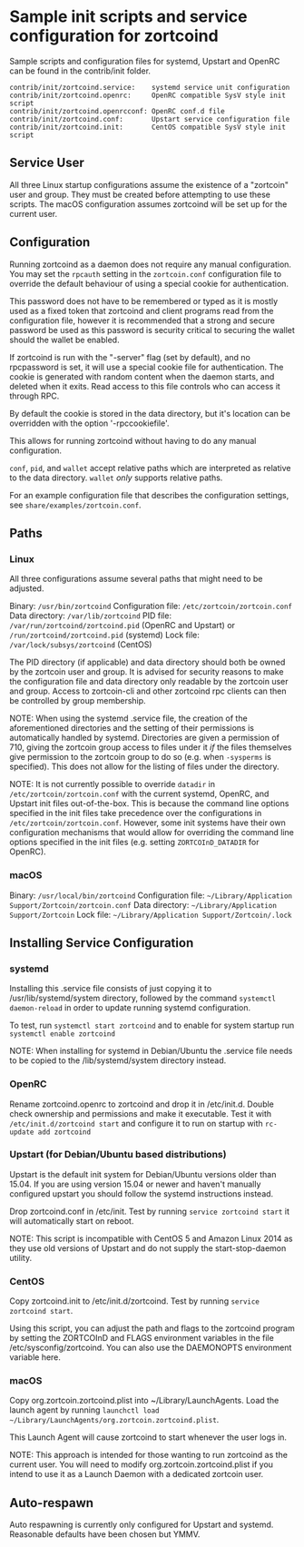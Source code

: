 Sample init scripts and service configuration for zortcoind
==========================================================

Sample scripts and configuration files for systemd, Upstart and OpenRC
can be found in the contrib/init folder.

    contrib/init/zortcoind.service:    systemd service unit configuration
    contrib/init/zortcoind.openrc:     OpenRC compatible SysV style init script
    contrib/init/zortcoind.openrcconf: OpenRC conf.d file
    contrib/init/zortcoind.conf:       Upstart service configuration file
    contrib/init/zortcoind.init:       CentOS compatible SysV style init script

Service User
---------------------------------

All three Linux startup configurations assume the existence of a "zortcoin" user
and group.  They must be created before attempting to use these scripts.
The macOS configuration assumes zortcoind will be set up for the current user.

Configuration
---------------------------------

Running zortcoind as a daemon does not require any manual configuration. You may
set the `rpcauth` setting in the `zortcoin.conf` configuration file to override
the default behaviour of using a special cookie for authentication.

This password does not have to be remembered or typed as it is mostly used
as a fixed token that zortcoind and client programs read from the configuration
file, however it is recommended that a strong and secure password be used
as this password is security critical to securing the wallet should the
wallet be enabled.

If zortcoind is run with the "-server" flag (set by default), and no rpcpassword is set,
it will use a special cookie file for authentication. The cookie is generated with random
content when the daemon starts, and deleted when it exits. Read access to this file
controls who can access it through RPC.

By default the cookie is stored in the data directory, but it's location can be overridden
with the option '-rpccookiefile'.

This allows for running zortcoind without having to do any manual configuration.

`conf`, `pid`, and `wallet` accept relative paths which are interpreted as
relative to the data directory. `wallet` *only* supports relative paths.

For an example configuration file that describes the configuration settings,
see `share/examples/zortcoin.conf`.

Paths
---------------------------------

### Linux

All three configurations assume several paths that might need to be adjusted.

Binary:              `/usr/bin/zortcoind`
Configuration file:  `/etc/zortcoin/zortcoin.conf`
Data directory:      `/var/lib/zortcoind`
PID file:            `/var/run/zortcoind/zortcoind.pid` (OpenRC and Upstart) or `/run/zortcoind/zortcoind.pid` (systemd)
Lock file:           `/var/lock/subsys/zortcoind` (CentOS)

The PID directory (if applicable) and data directory should both be owned by the
zortcoin user and group. It is advised for security reasons to make the
configuration file and data directory only readable by the zortcoin user and
group. Access to zortcoin-cli and other zortcoind rpc clients can then be
controlled by group membership.

NOTE: When using the systemd .service file, the creation of the aforementioned
directories and the setting of their permissions is automatically handled by
systemd. Directories are given a permission of 710, giving the zortcoin group
access to files under it _if_ the files themselves give permission to the
zortcoin group to do so (e.g. when `-sysperms` is specified). This does not allow
for the listing of files under the directory.

NOTE: It is not currently possible to override `datadir` in
`/etc/zortcoin/zortcoin.conf` with the current systemd, OpenRC, and Upstart init
files out-of-the-box. This is because the command line options specified in the
init files take precedence over the configurations in
`/etc/zortcoin/zortcoin.conf`. However, some init systems have their own
configuration mechanisms that would allow for overriding the command line
options specified in the init files (e.g. setting `ZORTCOInD_DATADIR` for
OpenRC).

### macOS

Binary:              `/usr/local/bin/zortcoind`
Configuration file:  `~/Library/Application Support/Zortcoin/zortcoin.conf`
Data directory:      `~/Library/Application Support/Zortcoin`
Lock file:           `~/Library/Application Support/Zortcoin/.lock`

Installing Service Configuration
-----------------------------------

### systemd

Installing this .service file consists of just copying it to
/usr/lib/systemd/system directory, followed by the command
`systemctl daemon-reload` in order to update running systemd configuration.

To test, run `systemctl start zortcoind` and to enable for system startup run
`systemctl enable zortcoind`

NOTE: When installing for systemd in Debian/Ubuntu the .service file needs to be copied to the /lib/systemd/system directory instead.

### OpenRC

Rename zortcoind.openrc to zortcoind and drop it in /etc/init.d.  Double
check ownership and permissions and make it executable.  Test it with
`/etc/init.d/zortcoind start` and configure it to run on startup with
`rc-update add zortcoind`

### Upstart (for Debian/Ubuntu based distributions)

Upstart is the default init system for Debian/Ubuntu versions older than 15.04. If you are using version 15.04 or newer and haven't manually configured upstart you should follow the systemd instructions instead.

Drop zortcoind.conf in /etc/init.  Test by running `service zortcoind start`
it will automatically start on reboot.

NOTE: This script is incompatible with CentOS 5 and Amazon Linux 2014 as they
use old versions of Upstart and do not supply the start-stop-daemon utility.

### CentOS

Copy zortcoind.init to /etc/init.d/zortcoind. Test by running `service zortcoind start`.

Using this script, you can adjust the path and flags to the zortcoind program by
setting the ZORTCOInD and FLAGS environment variables in the file
/etc/sysconfig/zortcoind. You can also use the DAEMONOPTS environment variable here.

### macOS

Copy org.zortcoin.zortcoind.plist into ~/Library/LaunchAgents. Load the launch agent by
running `launchctl load ~/Library/LaunchAgents/org.zortcoin.zortcoind.plist`.

This Launch Agent will cause zortcoind to start whenever the user logs in.

NOTE: This approach is intended for those wanting to run zortcoind as the current user.
You will need to modify org.zortcoin.zortcoind.plist if you intend to use it as a
Launch Daemon with a dedicated zortcoin user.

Auto-respawn
-----------------------------------

Auto respawning is currently only configured for Upstart and systemd.
Reasonable defaults have been chosen but YMMV.
